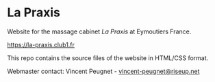 La Praxis
=========

Website for the massage cabinet *La Praxis* at Eymoutiers France.

<https://la-praxis.club1.fr>

This repo contains the source files of the website in HTML/CSS format.

Webmaster contact: Vincent Peugnet - <vincent-peugnet@riseup.net>

